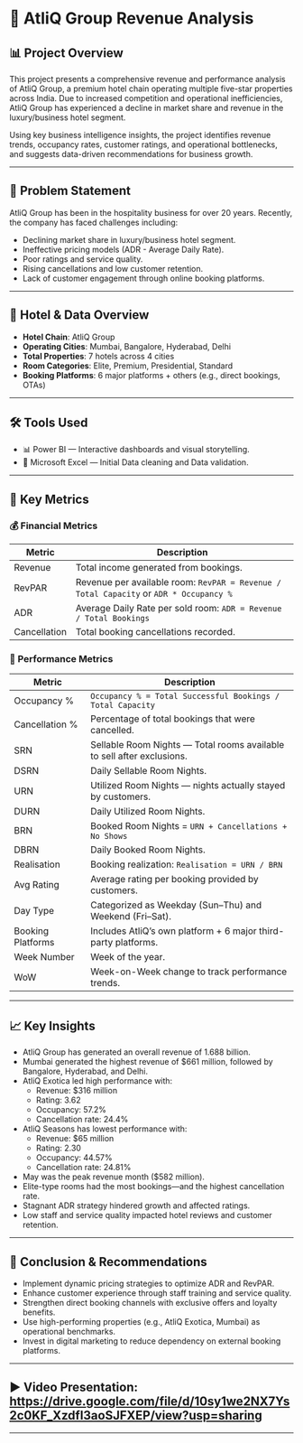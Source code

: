 # 🏨 AtliQ Group Revenue Analysis

## 📊 Project Overview

This project presents a comprehensive revenue and performance analysis of AtliQ Group, a premium hotel chain operating multiple five-star properties across India. Due to increased competition and operational inefficiencies, AtliQ Group has experienced a decline in market share and revenue in the luxury/business hotel segment.

Using key business intelligence insights, the project identifies revenue trends, occupancy rates, customer ratings, and operational bottlenecks, and suggests data-driven recommendations for business growth.


---


## 🧩 Problem Statement

AtliQ Group has been in the hospitality business for over 20 years. Recently, the company has faced challenges including:

- Declining market share in luxury/business hotel segment.
- Ineffective pricing models (ADR - Average Daily Rate).
- Poor ratings and service quality.
- Rising cancellations and low customer retention.
- Lack of customer engagement through online booking platforms.


---


## 🏨 Hotel & Data Overview

- **Hotel Chain**: AtliQ Group  
- **Operating Cities**: Mumbai, Bangalore, Hyderabad, Delhi  
- **Total Properties**: 7 hotels across 4 cities  
- **Room Categories**: Elite, Premium, Presidential, Standard  
- **Booking Platforms**: 6 major platforms + others (e.g., direct bookings, OTAs)


---


## 🛠️ Tools Used

- 📊 Power BI — Interactive dashboards and visual storytelling.
- 📑 Microsoft Excel — Initial Data cleaning and Data validation.


---


## 📌 Key Metrics

### 💰 Financial Metrics

| Metric         | Description |
|----------------|-------------|
| Revenue        | Total income generated from bookings. |
| RevPAR         | Revenue per available room: `RevPAR = Revenue / Total Capacity` or `ADR * Occupancy %` |
| ADR            | Average Daily Rate per sold room: `ADR = Revenue / Total Bookings` |
| Cancellation   | Total booking cancellations recorded. |

### 🚪 Performance Metrics

| Metric         | Description |
|----------------|-------------|
| Occupancy %    | `Occupancy % = Total Successful Bookings / Total Capacity` |
| Cancellation % | Percentage of total bookings that were cancelled. |
| SRN            | Sellable Room Nights — Total rooms available to sell after exclusions. |
| DSRN           | Daily Sellable Room Nights. |
| URN            | Utilized Room Nights — nights actually stayed by customers. |
| DURN           | Daily Utilized Room Nights. |
| BRN            | Booked Room Nights = `URN + Cancellations + No Shows` |
| DBRN           | Daily Booked Room Nights. |
| Realisation    | Booking realization: `Realisation = URN / BRN` |
| Avg Rating     | Average rating per booking provided by customers. |
| Day Type       | Categorized as Weekday (Sun–Thu) and Weekend (Fri–Sat). |
| Booking Platforms | Includes AtliQ’s own platform + 6 major third-party platforms. |
| Week Number    | Week of the year. |
| WoW            | Week-on-Week change to track performance trends. |


---


## 📈 Key Insights
- AtliQ Group has generated an overall revenue of 1.688 billion.
- Mumbai generated the highest revenue of $661 million, followed by Bangalore, Hyderabad, and Delhi.
- AtliQ Exotica led high performance with:
  - Revenue: $316 million
  - Rating: 3.62
  - Occupancy: 57.2%
  - Cancellation rate: 24.4%
- AtliQ Seasons has lowest performance with:
  - Revenue: $65 million
  - Rating: 2.30
  - Occupancy: 44.57%
  - Cancellation rate: 24.81%
- May was the peak revenue month ($582 million).
- Elite-type rooms had the most bookings—and the highest cancellation rate.
- Stagnant ADR strategy hindered growth and affected ratings.
- Low staff and service quality impacted hotel reviews and customer retention.


---


## 🧠 Conclusion & Recommendations

- Implement dynamic pricing strategies to optimize ADR and RevPAR.
- Enhance customer experience through staff training and service quality.
- Strengthen direct booking channels with exclusive offers and loyalty benefits.
- Use high-performing properties (e.g., AtliQ Exotica, Mumbai) as operational benchmarks.
- Invest in digital marketing to reduce dependency on external booking platforms.

---

## ▶️ Video Presentation: https://drive.google.com/file/d/10sy1we2NX7Ys2c0KF_XzdfI3aoSJFXEP/view?usp=sharing
   
---





